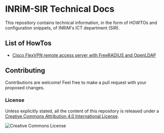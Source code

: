 # INRiM-SIR Technical Docs

This repository contains technical information, in the form
of HOWTOs and configuration snippets, of INRiM's ICT
department (SIR).

## List of HowTos
* [Cisco FlexVPN remote access server with FreeRADIUS and OpenLDAP](vpn.md)

## Contributing
Contributions are welcome! Feel free to make a pull request with your proposed changes.

### License
Unless explicitly stated, all the content of this repository 
is released under a [Creative Commons Attribution 4.0 International License](http://creativecommons.org/licenses/by/4.0/).

![Creative Commons License](https://i.creativecommons.org/l/by/4.0/88x31.png)
